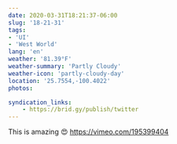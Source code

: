 ```yaml
---
date: 2020-03-31T18:21:37-06:00
slug: '18-21-31'
tags:
- 'UI'
- 'West World'
lang: 'en'
weather: '81.39°F'
weather-summary: 'Partly Cloudy'
weather-icon: 'partly-cloudy-day'
location: '25.7554,-100.4022'
photos:

syndication_links:
    - https://brid.gy/publish/twitter
---
```

This is amazing 😍 
https://vimeo.com/195399404

 